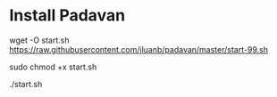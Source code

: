 # Install Padavan

wget -O start.sh https://raw.githubusercontent.com/jluanb/padavan/master/start-99.sh

sudo chmod +x start.sh

./start.sh
